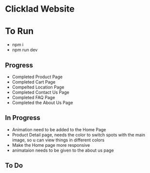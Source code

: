 # Clicklad Website

# To Run
- npm i
- npm run dev


## Progress
- Completed Product Page
- Completed Cart Page
- Compelted Location Page
- Completed Contact Us Page
- Completed FAQ Page
- Completed the About Us Page
  
## In Progress
- Animation need to be added to the Home Page
- Product Detail page, needs the color to switch spots with the main image, so u can view things in different colors
- Make the Home page more responsive
- animataion needs to be given to the about us page 

## To Do



